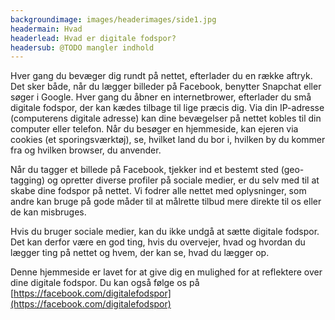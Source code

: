 ```yaml
---
backgroundimage: images/headerimages/side1.jpg
headermain: Hvad
headerlead: Hvad er digitale fodspor?
headersub: @TODO mangler indhold
---
```

Hver gang du bevæger dig rundt på nettet, efterlader du en række aftryk. Det sker både, når du lægger
billeder på Facebook, benytter Snapchat eller søger i Google. Hver gang du åbner en internetbrower,
efterlader du små digitale fodspor, der kan kædes tilbage til lige præcis dig. Via din IP-adresse (computerens
digitale adresse) kan dine bevægelser på nettet kobles til din computer eller telefon. Når du besøger en
hjemmeside, kan ejeren via cookies (et sporingsværktøj), se, hvilket land du bor i, hvilken by du kommer fra
og hvilken browser, du anvender.


Når du tagger et billede på Facebook, tjekker ind et bestemt sted (geo-tagging) og opretter diverse profiler
på sociale medier, er du selv med til at skabe dine fodspor på nettet. Vi fodrer alle nettet med oplysninger,
som andre kan bruge på gode måder til at målrette tilbud mere direkte til os eller de kan misbruges.


Hvis du bruger sociale medier, kan du ikke undgå at sætte digitale fodspor. Det kan derfor være en god ting,
hvis du overvejer, hvad og hvordan du lægger ting på nettet og hvem, der kan se, hvad du lægger op.

Denne hjemmeside er lavet for at give dig en mulighed for at reflektere over dine digitale fodspor. Du kan
også følge os på [https://facebook.com/digitalefodspor](https://facebook.com/digitalefodspor)
